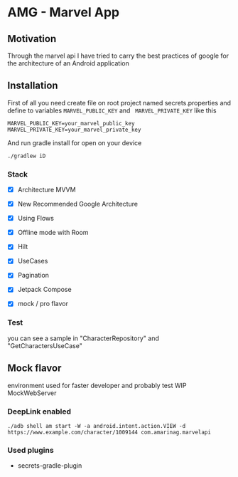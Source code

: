 # AMG - Marvel App

## Motivation

Through the marvel api I have tried to carry the best practices of google for the architecture of an Android
application

## Installation 

First of all you need create file on root project named secrets.properties and define to variables <code>MARVEL_PUBLIC_KEY</code> and <code> MARVEL_PRIVATE_KEY</code>
like this
```properties
MARVEL_PUBLIC_KEY=your_marvel_public_key
MARVEL_PRIVATE_KEY=your_marvel_private_key
``` 
And run gradle install for open on your device

```bash
./gradlew iD
```

### Stack
- [X] Architecture MVVM
- [X] New Recommended Google Architecture
- [X] Using Flows
- [X] Offline mode with Room
- [X] Hilt
- [X] UseCases
- [X] Pagination
- [X] Jetpack Compose
- [X] mock / pro flavor


### Test

you can see a sample in "CharacterRepository" and "GetCharactersUseCase"

## Mock flavor
environment used for faster developer and probably test
WIP MockWebServer


### DeepLink enabled

```shell
./adb shell am start -W -a android.intent.action.VIEW -d https://www.example.com/character/1009144 com.amarinag.marvelapi
```

### Used plugins

* secrets-gradle-plugin
